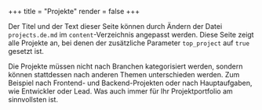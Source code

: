 +++
title = "Projekte"
render = false
+++

Der Titel und der Text dieser Seite können durch Ändern der Datei `projects.de.md` im `content`-Verzeichnis angepasst werden. Diese Seite zeigt alle Projekte an, bei denen der zusätzliche Parameter `top_project` auf `true` gesetzt ist.

Die Projekte müssen nicht nach Branchen kategorisiert werden, sondern können stattdessen nach anderen Themen unterschieden werden. Zum Beispiel nach Frontend- und Backend-Projekten oder nach Hauptaufgaben, wie Entwickler oder Lead. Was auch immer für Ihr Projektportfolio am sinnvollsten ist.